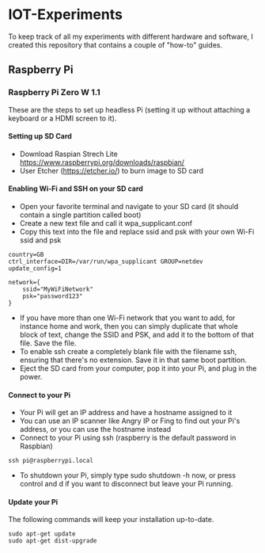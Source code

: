 # IOT-Experiments
To keep track of all my experiments with different hardware and software, I created this repository that contains a couple of "how-to" guides.

## Raspberry Pi
### Raspberry Pi Zero W 1.1
These are the steps to set up headless Pi (setting it up without attaching a keyboard or a HDMI screen to it).
#### Setting up SD Card
* Download Raspian Strech Lite https://www.raspberrypi.org/downloads/raspbian/
* User Etcher (https://etcher.io/) to burn image to SD card
#### Enabling Wi-Fi and SSH on your SD card
* Open your favorite terminal and navigate to your SD card (it should contain a single partition called boot)
* Create a new text file and call it wpa_supplicant.conf
* Copy this text into the file and replace ssid and psk with your own Wi-Fi ssid and psk
```
country=GB
ctrl_interface=DIR=/var/run/wpa_supplicant GROUP=netdev
update_config=1

network={
    ssid="MyWiFiNetwork"
    psk="password123"
}
```
* If you have more than one Wi-Fi network that you want to add, for instance home and work, then you can simply duplicate that whole block of text, change the SSID and PSK, and add it to the bottom of that file. Save the file.
* To enable ssh create a completely blank file with the filename ssh, ensuring that there's no extension. Save it in that same boot partition.
* Eject the SD card from your computer, pop it into your Pi, and plug in the power.
#### Connect to your Pi
* Your Pi will get an IP address and have a hostname assigned to it
* You can use an IP scanner like Angry IP or Fing to find out your Pi's address, or you can use the hostname instead
* Connect to your Pi using ssh (raspberry is the default password in Raspbian)
```
ssh pi@raspberrypi.local
```
* To shutdown your Pi, simply type sudo shutdown -h now, or press control and d if you want to disconnect but leave your Pi running.
#### Update your Pi
The following commands will keep your installation up-to-date.
```
sudo apt-get update
sudo apt-get dist-upgrade
```
